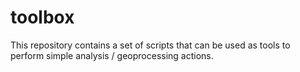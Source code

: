 # toolbox

This repository contains a set of scripts that can be used as tools to perform simple analysis / geoprocessing actions.
